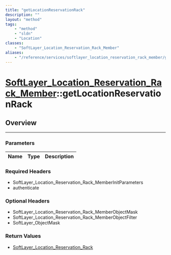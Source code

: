 ```yaml
---
title: "getLocationReservationRack"
description: ""
layout: "method"
tags:
    - "method"
    - "sldn"
    - "Location"
classes:
    - "SoftLayer_Location_Reservation_Rack_Member"
aliases:
    - "/reference/services/softlayer_location_reservation_rack_member/getLocationReservationRack"
---
```

# [SoftLayer_Location_Reservation_Rack_Member](/reference/services/SoftLayer_Location_Reservation_Rack_Member)::getLocationReservationRack




## Overview 


-----

### Parameters 
|Name | Type | Description |
| --- | --- | --- |


### Required Headers
* SoftLayer_Location_Reservation_Rack_MemberInitParameters
* authenticate


### Optional Headers
* SoftLayer_Location_Reservation_Rack_MemberObjectMask
* SoftLayer_Location_Reservation_Rack_MemberObjectFilter
* SoftLayer_ObjectMask

### Return Values
* <a href='/reference/datatypes/SoftLayer_Location_Reservation_Rack'>SoftLayer_Location_Reservation_Rack </a>




